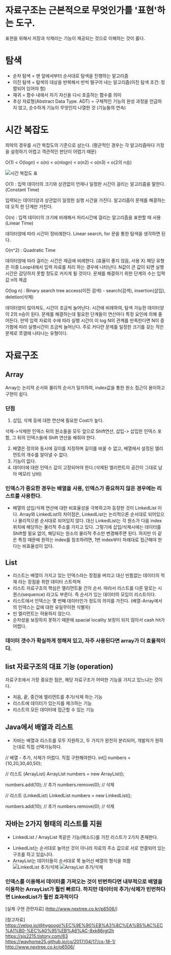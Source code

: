 # 자료구조는 근본적으로 무엇인가를 '표현'하는 도구. 
  표현을 위해서 저장과 삭제라는 기능이 제공되는 것으로 이해하는 것이 옳다.

# 탐색 
* 순차 탐색 = 맨 앞에서부터 순서대로 탐색을 진행하는 알고리즘
* 이진 탐색 = 탐색의 대상을 반복해서 반씩 떨구어 내는 알고리즘(이진 탐색 조건: 정렬되어 있어야 함)
* 재귀 = 함수 내에서 자기 자신을 다시 호출하는 함수를 의미
* 추상 자료형(Abstract Data Type. ADT) = 구체적인 기능의 완성 과정을 언급하지 않고, 순수하게 기능이 무엇인지 나열한 것 (기능들의 연속)

# 시간 복잡도

최악의 경우를 시간 복잡도의 기준으로 삼는다. (평균적인 경우는 각 알고리즘마다 가정을 설정하기 어렵고 객관적인 판단이 어렵기 때문)

O(1) < O(logn) < o(n) < o(nlogn) < o(n2) < o(n3) < o(2의 n승)

![시간 복잡도 표](./image.png)

O(1) : 입력 데이터의 크기와 상관없이 언제나 일정한 시간이 걸리는 알고리즘을 말한다. (Constant Time)

입력되는 데이터양과 상관없이 일정한 실행 시간을 가진다.
알고리즘이 문제를 해결하는데 오직 한 단계만 거친다.

O(n) : 입력 데이터의 크기에 비례해서 처리시간에 걸리는 알고리즘을 표현할 때 사용 (Linear Time)

데이터양에 따라 시간이 정비례한다.
Linear search, for 문을 통한 탐색을 생각하면 된다.

O(n^2) : Quadratic Time

데이터양에 따라 걸리는 시간은 제곱에 비례한다. (효율이 좋지 않음, 사용 X)
해당 유형은 이중 Loop내에서 입력 자료를 처리 하는 경우에 나타난다. N값이 큰 값이 되면 실행 시간은 감당하지 못할 정도로 커지게 될 것이다.
문제를 해결하기 위한 단계의 수는 입력값 n의 제곱

O(log n) : Binary search tree access(이진 검색) - search(검색), insertion(삽입), deletion(삭제)

데이터양이 많아져도, 시간이 조금씩 늘어난다.
시간에 비례하여, 탐색 가능한 데이터양이 2의 n승이 된다.
문제를 해결하는데 필요한 단계들이 연산마다 특정 요인에 의해 줄어든다.
만약 입력 자료의 수에 따라 실행 시간이 이 log N의 관계를 만족한다면 N이 증가함에 따라 실행시간이 조금씩 늘어난다. 주로 커다란 문제를 일정한 크기를 갖는 작은 문제로 쪼갤때 나타나는 유형이다.

# 자료구조

## Array 
Array는 논리적 순서와 물리적 순서가 일치하여, index값을 통한 원소 접근이 용이하고 구현이 쉽다. 

### 단점 
1. 삽입, 삭제 등에 대한 연산에 필요한 Cost가 높다.

삭제->삭제한 인덱스 뒤의 원소들을 모두 앞으로 Shift연산, 삽입-> 삽입한 인덱스 포함, 그 뒤의 인덱스들에 Shift 연산을 해줘야 한다. 

2. 배열은 정의와 동시에 길이를 지정하며 길이를 바꿀 수 없고, 배열에서 설정된 엘리먼트의 개수를 알아낼 수 없다.
3. 기능이 없다.
4. 데이터에 대한 인덱스 값이 고정되어야 한다.(삭제된 엘리먼트의 공간이 그대로 남아 메모리 낭비)

### 인덱스가 중요한 경우는 배열을 사용, 인덱스가 중요하지 않은 경우에는 리스트를 사용한다.

* 배열의 삽입/삭제 연산에 대한 비효율성을 극복하고자 등장한 것이 LinkedList 이다. 
  Array와 LinkedList의 차이점은, LinkedList는 논리적으론 순서대로 되어있으나 물리적으론 순서대로 되어있지 않다. 
  대신 LinkedList는 각 원소가 다음 index 위치에 해당하는 물리적 주소를 가지고 있다. 그렇기에 삽입/삭제시에는 데이터를 Shift할 필요 없이, 해당되는 원소의 물리적 주소만 변경해주면 된다. 
  하지만 이 같은 특징 때문에 원하는 index를 참조하려면, 1번 index부터 차례대로 접근해야 한다는 비효율성이 있다.
  
## List
* 리스트는 배열이 가지고 있는 인덱스라는 장점을 버리고 대신 빈틈없는 데이터의 적재 라는 장점을 취한 데이터 스트럭쳐
* 리스트 자료구조의 핵심은 엘리먼트들 간의 순서. 따라서 리스트를 다른 말로는 시퀀스(sequence) 라고도 부른다. 즉 순서가 있는 데이터의 모임이 리스트이다.
* 리스트에서 인덱스는 몇 번째 데이터인가 정도의 의미를 가진다. (배열-Array에서의 인덱스는 값에 대한 유일무이한 식별자)
* 빈 엘리먼트는 허용하지 않는다.
* 순차성을 보장하지 못하기 때문에 spacial locality 보장이 되지 않아서 cash hit가 어렵다.

### 데이터 갯수가 확실하게 정해져 있고, 자주 사용된다면 array가 더 효율적이다.

## list 자료구조의 대표 기능 (operation)
자료구조에서 가장 중요한 점은, 해당 자료구조가 어떠한 기능을 가지고 있느냐는 것이다.

* 처음, 끝, 중간에 엘리먼트를 추가/삭제 하는 기능
* 리스트에 데이터가 있는지를 체크하는 기능
* 리스트의 모든 데이터에 접근할 수 있는 기능

## Java에서 배열과 리스트
* 자바는 배열과 리스트를 모두 지원하고, 두 가지가 완전히 분리되어, 개발자가 원하는대로 직접 선택가능하다.

// 배열 - 추가, 삭제가 어렵다. 직접 구현해야한다.
int[] numbers = {10,20,30,40,50};

// 리스트 (ArrayList)
ArrayList numbers = new ArrayList();

numbers.add(10); // 추가
numbers.remove(0); // 삭제

// 리스트 (LinkedList)
LinkedList numbers = new LinkedList();

numbers.add(10); // 추가
numbers.remove(0); // 삭제

## 자바는 2가지 형태의 리스트를 지원
* LinkedList / ArrayList
똑같은 기능(메소드)를 가진 리스트가 2가지 존재한다.
- LinkedList는 순서대로 늘어선 것이 아니라 자료의 주소 값으로 서로 연결되어 있는 구조를 하고 있습니다.
- ArrayList는 데이터들이 순서대로 쭉 늘어선 배열의 형식을 취함
![LinkedList 추가/삭제](./LinkedList삽입삭제.png) 
![ArrayList 추가/삭제](./ArrayList삽입삭제.png)

### 인덱스를 이용해서 데이터를 가져오는 것이 빈번하다면 내부적으로 배열을 이용하는 ArrayList가 훨씬 빠르다. 하지만 데이터의 추가/삭제가 빈번하다면 LinkedList가 훨씬 효과적이다
[실제 구현 관련자료] (http://www.nextree.co.kr/p6506/)




[참고자료]
https://velog.io/@hygoogi/%EC%9E%90%EB%A3%8C%EA%B5%AC%EC%A1%B0-%EC%A0%95%EB%A6%AC-8xk66rgt2h
https://sjs2215.tistory.com/83
https://wayhome25.github.io/cs/2017/04/17/cs-18-1/
http://www.nextree.co.kr/p6506/
